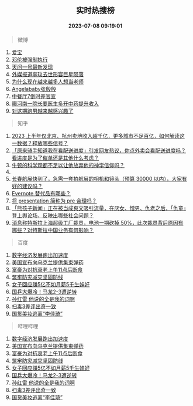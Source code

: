 <div align="center"><h2>实时热搜榜</h2><h4>2023-07-08 09:19:01</h4></div>

> 微博  

1. [爱宝](https://s.weibo.com/weibo?q=%E7%88%B1%E5%AE%9D&t=31&band_rank=1&Refer=top)<br />
2. [邓伦被强制执行](https://s.weibo.com/weibo?q=%23%E9%82%93%E4%BC%A6%E8%A2%AB%E5%BC%BA%E5%88%B6%E6%89%A7%E8%A1%8C%23&t=31&band_rank=2&Refer=top)<br />
3. [天问一号最新发现](https://s.weibo.com/weibo?q=%23%E5%A4%A9%E9%97%AE%E4%B8%80%E5%8F%B7%E6%9C%80%E6%96%B0%E5%8F%91%E7%8E%B0%23&t=31&band_rank=3&Refer=top)<br />
4. [外媒报道李玟去世形容巨星陨落](https://s.weibo.com/weibo?q=%23%E5%A4%96%E5%AA%92%E6%8A%A5%E9%81%93%E6%9D%8E%E7%8E%9F%E5%8E%BB%E4%B8%96%E5%BD%A2%E5%AE%B9%E5%B7%A8%E6%98%9F%E9%99%A8%E8%90%BD%23&t=31&band_rank=4&Refer=top)<br />
5. [为什么现在越来越多人想当老师](https://s.weibo.com/weibo?q=%23%E4%B8%BA%E4%BB%80%E4%B9%88%E7%8E%B0%E5%9C%A8%E8%B6%8A%E6%9D%A5%E8%B6%8A%E5%A4%9A%E4%BA%BA%E6%83%B3%E5%BD%93%E8%80%81%E5%B8%88%23&t=31&band_rank=5&Refer=top)<br />
6. [Angelababy张殷殷](https://s.weibo.com/weibo?q=%23Angelababy%E5%BC%A0%E6%AE%B7%E6%AE%B7%23&t=31&band_rank=6&Refer=top)<br />
7. [中餐厅7倒时差官宣](https://s.weibo.com/weibo?q=%23%E4%B8%AD%E9%A4%90%E5%8E%857%E5%80%92%E6%97%B6%E5%B7%AE%E5%AE%98%E5%AE%A3%23&t=31&band_rank=7&Refer=top)<br />
8. [曝河南一院长要医生多开中药提升收入](https://s.weibo.com/weibo?q=%23%E6%9B%9D%E6%B2%B3%E5%8D%97%E4%B8%80%E9%99%A2%E9%95%BF%E8%A6%81%E5%8C%BB%E7%94%9F%E5%A4%9A%E5%BC%80%E4%B8%AD%E8%8D%AF%E6%8F%90%E5%8D%87%E6%94%B6%E5%85%A5%23&t=31&band_rank=8&Refer=top)<br />
9. [对这期跑男越来越感兴趣了](https://s.weibo.com/weibo?q=%23%E5%AF%B9%E8%BF%99%E6%9C%9F%E8%B7%91%E7%94%B7%E8%B6%8A%E6%9D%A5%E8%B6%8A%E6%84%9F%E5%85%B4%E8%B6%A3%E4%BA%86%23&t=31&band_rank=9&Refer=top)<br />

> 知乎  

1. [2023 上半年仅北京、杭州卖地收入超千亿，更多城市不足百亿，如何解读这一数据？释放哪些信号？](https://www.zhihu.com/question/610863406)<br />
2. [「原来骑手知道我在看配送进度」引发网友热议，你点外卖会看配送进度吗？看进度是为了催单还是其他什么考虑？](https://www.zhihu.com/question/610819713)<br />
3. [牛顿的科学观都不足以让他放弃他的神学信仰吗？](https://www.zhihu.com/question/607982401)<br />
4. []()<br />
5. [长春航展快到了，急需一套拍航展的相机和镜头（预算 30000 以内），大家有好的建议吗？](https://www.zhihu.com/question/610104648)<br />
6. [Evernote 替代品有哪些？](https://www.zhihu.com/question/28121700)<br />
7. [将 presentation 简称为 pre 合理吗？](https://www.zhihu.com/question/605954137)<br />
8. [「熊孩子新闻」正在被当成爽文吸引流量，在厌女、憎男、仇老之后，「仇童」登上舆论场，反映出哪些社会问题？](https://www.zhihu.com/question/610906643)<br />
9. [消息称特斯拉上海超级工厂裁员，电池一期砍掉 50%，此次裁员背后原因有哪些？对特斯拉中国业务有何影响？](https://www.zhihu.com/question/610755769)<br />

> 百度  

1. [数字经济发展跑出加速度](https://www.baidu.com/s?wd=%E6%95%B0%E5%AD%97%E7%BB%8F%E6%B5%8E%E5%8F%91%E5%B1%95%E8%B7%91%E5%87%BA%E5%8A%A0%E9%80%9F%E5%BA%A6&sa=fyb_news&rsv_dl=fyb_news)<br />
2. [美国宣布向乌克兰提供集束弹药](https://www.baidu.com/s?wd=%E7%BE%8E%E5%9B%BD%E5%AE%A3%E5%B8%83%E5%90%91%E4%B9%8C%E5%85%8B%E5%85%B0%E6%8F%90%E4%BE%9B%E9%9B%86%E6%9D%9F%E5%BC%B9%E8%8D%AF&sa=fyb_news&rsv_dl=fyb_news)<br />
3. [富豪为对抗衰老上午11点后断食](https://www.baidu.com/s?wd=%E5%AF%8C%E8%B1%AA%E4%B8%BA%E5%AF%B9%E6%8A%97%E8%A1%B0%E8%80%81%E4%B8%8A%E5%8D%8811%E7%82%B9%E5%90%8E%E6%96%AD%E9%A3%9F&sa=fyb_news&rsv_dl=fyb_news)<br />
4. [筑牢防灾减灾坚固防线](https://www.baidu.com/s?wd=%E7%AD%91%E7%89%A2%E9%98%B2%E7%81%BE%E5%87%8F%E7%81%BE%E5%9D%9A%E5%9B%BA%E9%98%B2%E7%BA%BF&sa=fyb_news&rsv_dl=fyb_news)<br />
5. [女子回应赚5亿不如月薪5千生娃好](https://www.baidu.com/s?wd=%E5%A5%B3%E5%AD%90%E5%9B%9E%E5%BA%94%E8%B5%9A5%E4%BA%BF%E4%B8%8D%E5%A6%82%E6%9C%88%E8%96%AA5%E5%8D%83%E7%94%9F%E5%A8%83%E5%A5%BD&sa=fyb_news&rsv_dl=fyb_news)<br />
6. [国乒大爆冷！马龙2-3遭逆转](https://www.baidu.com/s?wd=%E5%9B%BD%E4%B9%92%E5%A4%A7%E7%88%86%E5%86%B7%EF%BC%81%E9%A9%AC%E9%BE%992-3%E9%81%AD%E9%80%86%E8%BD%AC&sa=fyb_news&rsv_dl=fyb_news)<br />
7. [孙红雷 他说的全是我的词啊](https://www.baidu.com/s?wd=%E5%AD%99%E7%BA%A2%E9%9B%B7+%E4%BB%96%E8%AF%B4%E7%9A%84%E5%85%A8%E6%98%AF%E6%88%91%E7%9A%84%E8%AF%8D%E5%95%8A&sa=fyb_news&rsv_dl=fyb_news)<br />
8. [扫毒3差评出奇一致](https://www.baidu.com/s?wd=%E6%89%AB%E6%AF%923%E5%B7%AE%E8%AF%84%E5%87%BA%E5%A5%87%E4%B8%80%E8%87%B4&sa=fyb_news&rsv_dl=fyb_news)<br />
9. [国货美妆逃离“李佳琦”](https://www.baidu.com/s?wd=%E5%9B%BD%E8%B4%A7%E7%BE%8E%E5%A6%86%E9%80%83%E7%A6%BB%E2%80%9C%E6%9D%8E%E4%BD%B3%E7%90%A6%E2%80%9D&sa=fyb_news&rsv_dl=fyb_news)<br />

> 哔哩哔哩  

1. [数字经济发展跑出加速度](https://www.baidu.com/s?wd=%E6%95%B0%E5%AD%97%E7%BB%8F%E6%B5%8E%E5%8F%91%E5%B1%95%E8%B7%91%E5%87%BA%E5%8A%A0%E9%80%9F%E5%BA%A6&sa=fyb_news&rsv_dl=fyb_news)<br />
2. [美国宣布向乌克兰提供集束弹药](https://www.baidu.com/s?wd=%E7%BE%8E%E5%9B%BD%E5%AE%A3%E5%B8%83%E5%90%91%E4%B9%8C%E5%85%8B%E5%85%B0%E6%8F%90%E4%BE%9B%E9%9B%86%E6%9D%9F%E5%BC%B9%E8%8D%AF&sa=fyb_news&rsv_dl=fyb_news)<br />
3. [富豪为对抗衰老上午11点后断食](https://www.baidu.com/s?wd=%E5%AF%8C%E8%B1%AA%E4%B8%BA%E5%AF%B9%E6%8A%97%E8%A1%B0%E8%80%81%E4%B8%8A%E5%8D%8811%E7%82%B9%E5%90%8E%E6%96%AD%E9%A3%9F&sa=fyb_news&rsv_dl=fyb_news)<br />
4. [筑牢防灾减灾坚固防线](https://www.baidu.com/s?wd=%E7%AD%91%E7%89%A2%E9%98%B2%E7%81%BE%E5%87%8F%E7%81%BE%E5%9D%9A%E5%9B%BA%E9%98%B2%E7%BA%BF&sa=fyb_news&rsv_dl=fyb_news)<br />
5. [女子回应赚5亿不如月薪5千生娃好](https://www.baidu.com/s?wd=%E5%A5%B3%E5%AD%90%E5%9B%9E%E5%BA%94%E8%B5%9A5%E4%BA%BF%E4%B8%8D%E5%A6%82%E6%9C%88%E8%96%AA5%E5%8D%83%E7%94%9F%E5%A8%83%E5%A5%BD&sa=fyb_news&rsv_dl=fyb_news)<br />
6. [国乒大爆冷！马龙2-3遭逆转](https://www.baidu.com/s?wd=%E5%9B%BD%E4%B9%92%E5%A4%A7%E7%88%86%E5%86%B7%EF%BC%81%E9%A9%AC%E9%BE%992-3%E9%81%AD%E9%80%86%E8%BD%AC&sa=fyb_news&rsv_dl=fyb_news)<br />
7. [孙红雷 他说的全是我的词啊](https://www.baidu.com/s?wd=%E5%AD%99%E7%BA%A2%E9%9B%B7+%E4%BB%96%E8%AF%B4%E7%9A%84%E5%85%A8%E6%98%AF%E6%88%91%E7%9A%84%E8%AF%8D%E5%95%8A&sa=fyb_news&rsv_dl=fyb_news)<br />
8. [扫毒3差评出奇一致](https://www.baidu.com/s?wd=%E6%89%AB%E6%AF%923%E5%B7%AE%E8%AF%84%E5%87%BA%E5%A5%87%E4%B8%80%E8%87%B4&sa=fyb_news&rsv_dl=fyb_news)<br />
9. [国货美妆逃离“李佳琦”](https://www.baidu.com/s?wd=%E5%9B%BD%E8%B4%A7%E7%BE%8E%E5%A6%86%E9%80%83%E7%A6%BB%E2%80%9C%E6%9D%8E%E4%BD%B3%E7%90%A6%E2%80%9D&sa=fyb_news&rsv_dl=fyb_news)<br />
